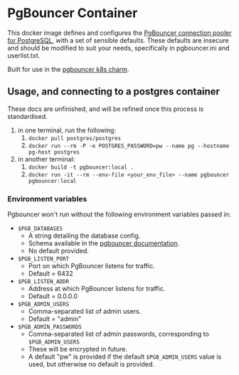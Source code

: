 # PgBouncer Container

This docker image defines and configures the [PgBouncer connection pooler for PostgreSQL](https://www.pgbouncer.org), with a set of sensible defaults. These defaults are insecure and should be modified to suit your needs, specifically in pgbouncer.ini and userlist.txt.

Built for use in the [pgbouncer k8s charm](https://github.com/canonical/pgbouncer-k8s-operator).

## Usage, and connecting to a postgres container

These docs are unfinished, and will be refined once this process is standardised.

1. in one terminal, run the following:
    1. `docker pull postgres/postgres`
    1. `docker run --rm -P -e POSTGRES_PASSWORD=pw --name pg --hostname pg-host postgres`
1. in another terminal:
    1. `docker build -t pgbouncer:local .`
    1. `docker run -it --rm --env-file <your_env_file> --name pgbouncer pgbouncer:local`

### Environment variables

Pgbouncer won't run without the following environment variables passed in:

- `$PGB_DATABASES`
  - A string detailing the database config.
  - Schema available in the [pgbouncer documentation](https://www.pgbouncer.org/config.html#section-databases).
  - No default provided.
- `$PGB_LISTEN_PORT`
  - Port on which PgBouncer listens for traffic.
  - Default = 6432
- `$PGB_LISTEN_ADDR`
  - Address at which PgBouncer listens for traffic.
  - Default = 0.0.0.0
- `$PGB_ADMIN_USERS`
  - Comma-separated list of admin users.
  - Default = "admin"
- `$PGB_ADMIN_PASSWORDS`
  - Comma-separated list of admin passwords, corresponding to `$PGB_ADMIN_USERS`
  - These will be encrypted in future.
  - A default "pw" is provided if the default `$PGB_ADMIN_USERS` value is used, but otherwise no default is provided.


